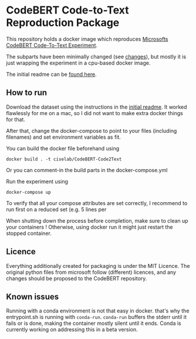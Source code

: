 # CodeBERT Code-to-Text Reproduction Package

This repository holds a docker image which reproduces [Microsofts CodeBERT Code-To-Text Experiment](https://github.com/microsoft/CodeXGLUE/tree/main/Code-Text/code-to-text).

The subparts have been minimally changed (see [changes](./changes.md)), but mostly it is just wrapping the experiment in a cpu-based docker image.

The initial readme can be [found here](./initial_readme.md).

## How to run 

Download the dataset using the instructions in the [initial readme](./initial_readme.md). 
It worked flawlessly for me on a mac, so I did not want to make extra docker things for that. 

After that, change the docker-compose to point to your files (including filenames) and set environment variables as fit. 

You can build the docker file beforehand using 

```
docker build . -t ciselab/CodeBERT-Code2Text
```

Or you can comment-in the build parts in the docker-compose.yml

Run the experiment using 

```
docker-compose up
```

To verify that all your compose attributes are set correctly, I recommend to run first on a reduced set (e.g. 5 lines per 

When shutting down the process before completion, make sure to clean up your containers ! 
Otherwise, using docker run it might just restart the stopped container. 

## Licence 

Everything additionally created for packaging is under the MIT Licence. 
The original python files from microsoft follow (different) licences, and any changes should be proposed to the CodeBERT repository. 

## Known issues

Running with a conda environment is not that easy in docker. 
that's why the entrypoint.sh is running with `conda-run`. 
`conda-run` buffers the stderr until it fails or is done, making the container mostly silent until it ends. 
Conda is currently working on addressing this in a beta version. 

